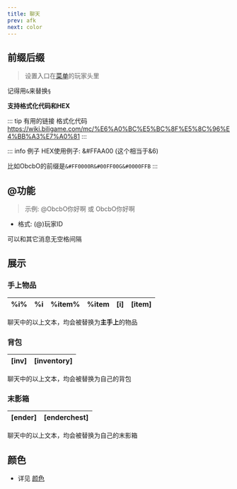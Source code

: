 ```yaml
---
title: 聊天
prev: afk
next: color
---
```


## 前缀后缀

> 设置入口在[菜单](../command/#mik)的玩家头里

记得用`&`来替换`§`

**支持格式化代码和HEX**

::: tip 有用的链接
格式化代码 https://wiki.biligame.com/mc/%E6%A0%BC%E5%BC%8F%E5%8C%96%E4%BB%A3%E7%A0%81
:::

::: info 例子
HEX使用例子: &#FFAA00 (这个相当于&6)

比如ObcbO的前缀是`&#FF0000R&#00FF00G&#0000FFB`
:::

## @功能

> 示例: @ObcbO你好啊 或 ObcbO你好啊

- 格式: (@)玩家ID

可以和其它消息无空格间隔

## 展示

### 手上物品

|%i%|%i|%item%|%item|[i]|[item]|
|---|---|---|---|---|---|

聊天中的以上文本，均会被替换为**主手上**的物品

### 背包

|[inv]|[inventory]|
|---|---|

聊天中的以上文本，均会被替换为自己的背包

### 末影箱

|[ender]|[enderchest]|
|---|---|

聊天中的以上文本，均会被替换为自己的末影箱

## 颜色

- 详见 [颜色](color)
